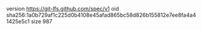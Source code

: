 version https://git-lfs.github.com/spec/v1
oid sha256:1a0b729af1c225d0b4108e45afad865bc58d826b155812e7ee8fa4a41425e5c1
size 987
